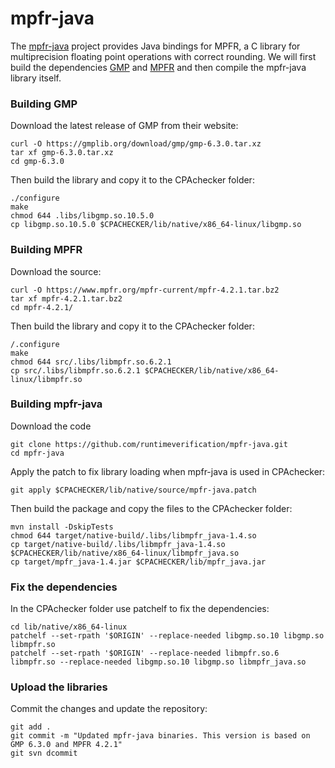 <!--
This file is part of CPAchecker,
a tool for configurable software verification:
https://cpachecker.sosy-lab.org

SPDX-FileCopyrightText: 2007-2024 Dirk Beyer <https://www.sosy-lab.org>

SPDX-License-Identifier: Apache-2.0
-->

# mpfr-java
The [mpfr-java](https://github.com/runtimeverification/mpfr-java) project provides Java bindings for
MPFR, a C library for multiprecision floating point operations with correct rounding. We will first
build the dependencies [GMP](https://gmplib.org) and [MPFR](https://www.mpfr.org/) and then compile
the mpfr-java library itself.

### Building GMP
Download the latest release of GMP from their website:
```
curl -O https://gmplib.org/download/gmp/gmp-6.3.0.tar.xz
tar xf gmp-6.3.0.tar.xz
cd gmp-6.3.0
```
Then build the library and copy it to the CPAchecker folder:
```
./configure
make
chmod 644 .libs/libgmp.so.10.5.0
cp libgmp.so.10.5.0 $CPACHECKER/lib/native/x86_64-linux/libgmp.so
```

### Building MPFR
Download the source:
```
curl -O https://www.mpfr.org/mpfr-current/mpfr-4.2.1.tar.bz2
tar xf mpfr-4.2.1.tar.bz2 
cd mpfr-4.2.1/
```
Then build the library and copy it to the CPAchecker folder:
```
/.configure
make
chmod 644 src/.libs/libmpfr.so.6.2.1 
cp src/.libs/libmpfr.so.6.2.1 $CPACHECKER/lib/native/x86_64-linux/libmpfr.so
```

### Building mpfr-java
Download the code
```
git clone https://github.com/runtimeverification/mpfr-java.git
cd mpfr-java
```
Apply the patch to fix library loading when mpfr-java is used in CPAchecker:
```
git apply $CPACHECKER/lib/native/source/mpfr-java.patch
```
Then build the package and copy the files to the CPAchecker folder:
```
mvn install -DskipTests
chmod 644 target/native-build/.libs/libmpfr_java-1.4.so
cp target/native-build/.libs/libmpfr_java-1.4.so $CPACHECKER/lib/native/x86_64-linux/libmpfr_java.so
cp target/mpfr_java-1.4.jar $CPACHECKER/lib/mpfr_java.jar
```

### Fix the dependencies
In the CPAchecker folder use patchelf to fix the dependencies:
```
cd lib/native/x86_64-linux
patchelf --set-rpath '$ORIGIN' --replace-needed libgmp.so.10 libgmp.so libmpfr.so
patchelf --set-rpath '$ORIGIN' --replace-needed libmpfr.so.6 libmpfr.so --replace-needed libgmp.so.10 libgmp.so libmpfr_java.so
```

### Upload the libraries
Commit the changes and update the repository:
```
git add .
git commit -m "Updated mpfr-java binaries. This version is based on GMP 6.3.0 and MPFR 4.2.1"
git svn dcommit
```

